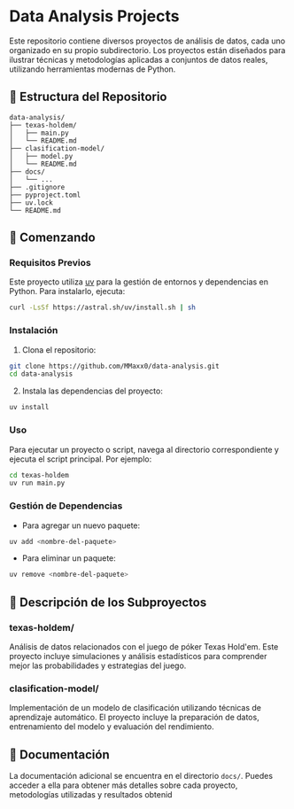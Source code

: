 # Data Analysis Projects

Este repositorio contiene diversos proyectos de análisis de datos, cada uno organizado en su propio subdirectorio. Los proyectos están diseñados para ilustrar técnicas y metodologías aplicadas a conjuntos de datos reales, utilizando herramientas modernas de Python.

## 📂 Estructura del Repositorio

```
data-analysis/
├── texas-holdem/
│   ├── main.py
│   └── README.md
├── clasification-model/
│   ├── model.py
│   └── README.md
├── docs/
│   └── ...
├── .gitignore
├── pyproject.toml
├── uv.lock
└── README.md
```

## 🚀 Comenzando

### Requisitos Previos

Este proyecto utiliza [uv](https://astral.sh/uv/) para la gestión de entornos y dependencias en Python. Para instalarlo, ejecuta:

```bash
curl -LsSf https://astral.sh/uv/install.sh | sh
```

### Instalación

1. Clona el repositorio:

```bash
git clone https://github.com/MMaxx0/data-analysis.git
cd data-analysis
```

2. Instala las dependencias del proyecto:

```bash
uv install
```

### Uso

Para ejecutar un proyecto o script, navega al directorio correspondiente y ejecuta el script principal. Por ejemplo:

```bash
cd texas-holdem
uv run main.py
```

### Gestión de Dependencias

- Para agregar un nuevo paquete:

```bash
uv add <nombre-del-paquete>
```

- Para eliminar un paquete:

```bash
uv remove <nombre-del-paquete>
```

## 📁 Descripción de los Subproyectos

### texas-holdem/

Análisis de datos relacionados con el juego de póker Texas Hold'em. Este proyecto incluye simulaciones y análisis estadísticos para comprender mejor las probabilidades y estrategias del juego.

### clasification-model/

Implementación de un modelo de clasificación utilizando técnicas de aprendizaje automático. El proyecto incluye la preparación de datos, entrenamiento del modelo y evaluación del rendimiento.

## 📄 Documentación

La documentación adicional se encuentra en el directorio `docs/`. Puedes acceder a ella para obtener más detalles sobre cada proyecto, metodologías utilizadas y resultados obtenid